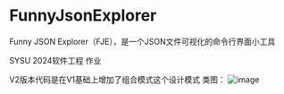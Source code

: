 # FunnyJsonExplorer
Funny JSON Explorer（FJE），是一个JSON文件可视化的命令行界面小工具

SYSU 2024软件工程 作业

V2版本代码是在V1基础上增加了组合模式这个设计模式
类图：
![image](https://github.com/Jaredddddd/FunnyJsonExplorer/assets/88653110/a7a56221-90b9-4447-8b27-b2ddd610c480)
